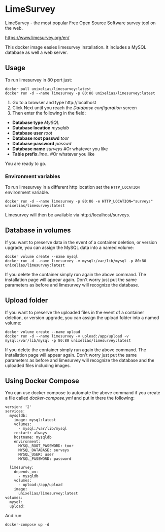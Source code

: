 LimeSurvey
==========

LimeSurvey - the most popular
Free Open Source Software survey tool on the web.

https://www.limesurvey.org/en/

This docker image easies limesurvey installation. It includes a MySQL database as well a web server.

## Usage

To run limesurvey in 80 port just:

    docker pull unixelias/limesurvey:latest
    docker run -d --name limesurvey -p 80:80 unixelias/limesurvey:latest


1. Go to a browser and type http://localhost
2. Click Next until you reach the *Database configuration* screen
3. Then enter the following in the field:
  - **Database type** *MySQL*
  - **Database location** *mysqldb*
  - **Database user** *root*
  - **Database root passwd** *toor*
  - **Database password** *passwd*
  - **Database name** *surveys* #Or whatever you like
  - **Table prefix** *lime_* #Or whatever you like

You are ready to go.

### Environment variables

To run limesurvey in a different http location set the `HTTP_LOCATION` environment variable.

    docker run -d --name limesurvey -p 80:80 -e HTTP_LOCATION="surveys" unixelias/limesurvey:latest

Limesurvey will then be available via http://localhost/surveys.

## Database in volumes

If you want to preserve data in the event of a container deletion, or version upgrade, you can assign the MySQL data into a named volume:

    docker volume create --name mysql
    docker run -d --name limesurvey -v mysql:/var/lib/mysql -p 80:80 unixelias/limesurvey:latest


If you delete the container simply run again the above command. The installation page will appear again. Don't worry just put the same parameters as before and limesurvey will recognize the database.


## Upload folder

If you want to preserve the uploaded files in the event of a container deletion, or version upgrade, you can assign the upload folder into a named volume:

    docker volume create --name upload
    docker run -d --name limesurvey -v upload:/app/upload -v mysql:/var/lib/mysql -p 80:80 unixelias/limesurvey:latest


If you delete the container simply run again the above command. The installation page will appear again. Don't worry just put the same parameters as before and limesurvey will recognize the database and the uploaded files including images.

## Using Docker Compose

You can use docker compose to automate the above command if you create a file called *docker-compose.yml* and put in there the following:

    version: '2'
    services:
      mysqldb:
        image: mysql:latest
        volumes:
          - mysql:/var/lib/mysql
        restart: always
        hostname: mysqldb
        environment:
          MYSQL_ROOT_PASSWORD: toor
          MYSQL_DATABASE: surveys
          MYSQL_USER: user
          MYSQL_PASSWORD: password

      limesurvey:
        depends_on:
          - mysqldb
        volumes:
          - upload:/app/upload
        image:
          unixelias/limesurvey:latest
    volumes:
      mysql:
      upload:

And run:

    docker-compose up -d
